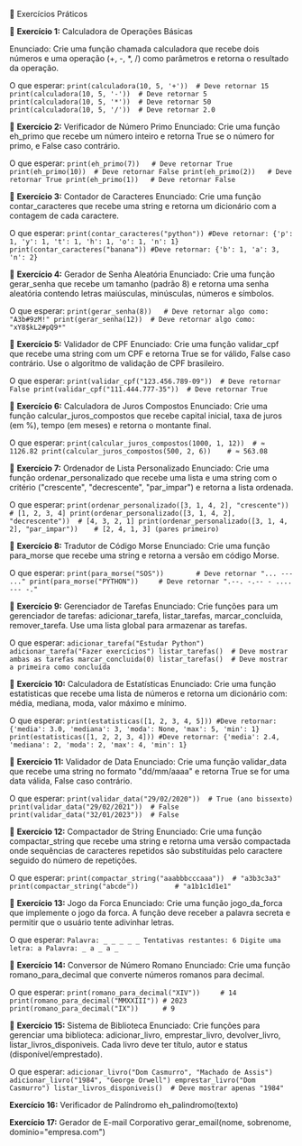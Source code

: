 🧪 Exercícios Práticos

📝 **Exercício 1:** Calculadora de Operações Básicas

Enunciado: Crie uma função chamada calculadora que recebe dois números e uma operação (+, -, *, /) como parâmetros 
e retorna o resultado da operação.

O que esperar:
`print(calculadora(10, 5, '+'))  # Deve retornar 15
print(calculadora(10, 5, '-'))  # Deve retornar 5
print(calculadora(10, 5, '*'))  # Deve retornar 50
print(calculadora(10, 5, '/'))  # Deve retornar 2.0`

📝 **Exercício 2:** Verificador de Número Primo
Enunciado: Crie uma função eh_primo que recebe um número inteiro e 
retorna True se o número for primo, e False caso contrário.

O que esperar:
`print(eh_primo(7))   # Deve retornar True
print(eh_primo(10))  # Deve retornar False
print(eh_primo(2))   # Deve retornar True
print(eh_primo(1))   # Deve retornar False`

📝 **Exercício 3:** Contador de Caracteres
Enunciado: Crie uma função contar_caracteres que recebe 
uma string e retorna um dicionário com a contagem de cada caractere.

O que esperar:
`print(contar_caracteres("python"))
#Deve retornar: {'p': 1, 'y': 1, 't': 1, 'h': 1, 'o': 1, 'n': 1}
print(contar_caracteres("banana"))
#Deve retornar: {'b': 1, 'a': 3, 'n': 2}`

📝 **Exercício 4:** Gerador de Senha Aleatória
Enunciado: Crie uma função gerar_senha que recebe um tamanho (padrão 8) e 
retorna uma senha aleatória contendo letras maiúsculas, minúsculas, números e símbolos.

O que esperar:
`print(gerar_senha(8))   # Deve retornar algo como: "A3b#9zM!"
print(gerar_senha(12))  # Deve retornar algo como: "xY8$kL2#pQ9*"`

📝 **Exercício 5:** Validador de CPF
Enunciado: Crie uma função validar_cpf que recebe uma string com um CPF e 
retorna True se for válido, False caso contrário. Use o algoritmo de validação de CPF brasileiro.

O que esperar:
`print(validar_cpf("123.456.789-09"))  # Deve retornar False
print(validar_cpf("111.444.777-35"))  # Deve retornar True`

📝 **Exercício 6:** Calculadora de Juros Compostos
Enunciado: Crie uma função calcular_juros_compostos que recebe capital inicial, 
taxa de juros (em %), tempo (em meses) e retorna o montante final.

O que esperar:
`print(calcular_juros_compostos(1000, 1, 12))  # ≈ 1126.82
print(calcular_juros_compostos(500, 2, 6))    # ≈ 563.08`

📝 **Exercício 7:** Ordenador de Lista Personalizado
Enunciado: Crie uma função ordenar_personalizado que recebe 
uma lista e uma string com o critério ("crescente", "decrescente", "par_impar") e retorna a lista ordenada.

O que esperar:
`print(ordenar_personalizado([3, 1, 4, 2], "crescente"))    # [1, 2, 3, 4]
print(ordenar_personalizado([3, 1, 4, 2], "decrescente"))  # [4, 3, 2, 1]
print(ordenar_personalizado([3, 1, 4, 2], "par_impar"))    # [2, 4, 1, 3] (pares primeiro)`

📝 **Exercício 8:** Tradutor de Código Morse
Enunciado: Crie uma função para_morse que recebe uma string e retorna a versão em código Morse.

O que esperar:
`print(para_morse("SOS"))        # Deve retornar "... --- ..."
print(para_morse("PYTHON"))     # Deve retornar ".--. -.-- - .... --- -."`

📝 **Exercício 9:** Gerenciador de Tarefas
Enunciado: Crie funções para um gerenciador 
de tarefas: adicionar_tarefa, listar_tarefas, marcar_concluida, remover_tarefa. 
Use uma lista global para armazenar as tarefas.

O que esperar:
`adicionar_tarefa("Estudar Python")
adicionar_tarefa("Fazer exercícios")
listar_tarefas()  # Deve mostrar ambas as tarefas
marcar_concluida(0)
listar_tarefas()  # Deve mostrar a primeira como concluída`

📝 **Exercício 10:** Calculadora de Estatísticas
Enunciado: Crie uma função estatisticas que recebe uma lista de números e 
retorna um dicionário com: média, mediana, moda, valor máximo e mínimo.

O que esperar:
`print(estatisticas([1, 2, 3, 4, 5]))
#Deve retornar: {'media': 3.0, 'mediana': 3, 'moda': None, 'max': 5, 'min': 1}
print(estatisticas([1, 2, 2, 3, 4]))
#Deve retornar: {'media': 2.4, 'mediana': 2, 'moda': 2, 'max': 4, 'min': 1}`

📝 **Exercício 11:** Validador de Data
Enunciado: Crie uma função validar_data que recebe uma string no formato "dd/mm/aaaa" e 
retorna True se for uma data válida, False caso contrário.

O que esperar:
`print(validar_data("29/02/2020"))  # True (ano bissexto)
print(validar_data("29/02/2021"))  # False
print(validar_data("32/01/2023"))  # False`

📝 **Exercício 12:** Compactador de String
Enunciado: Crie uma função compactar_string que recebe uma string e retorna uma versão compactada 
onde sequências de caracteres repetidos são substituídas pelo caractere seguido do número de repetições.

O que esperar:
`print(compactar_string("aaabbbcccaaa"))  # "a3b3c3a3"
print(compactar_string("abcde"))         # "a1b1c1d1e1"`

📝 **Exercício 13:** Jogo da Forca
Enunciado: Crie uma função jogo_da_forca que implemente o jogo da forca. 
A função deve receber a palavra secreta e permitir que o usuário tente adivinhar letras.

O que esperar:
`Palavra: _ _ _ _ _
Tentativas restantes: 6
Digite uma letra: a
Palavra: _ a _ a _`

📝 **Exercício 14:** Conversor de Número Romano
Enunciado: Crie uma função romano_para_decimal que converte números romanos para decimal.

O que esperar:
`print(romano_para_decimal("XIV"))     # 14
print(romano_para_decimal("MMXXIII")) # 2023
print(romano_para_decimal("IX"))      # 9`

📝 **Exercício 15:** Sistema de Biblioteca
Enunciado: Crie funções para gerenciar uma biblioteca: adicionar_livro, emprestar_livro, devolver_livro, listar_livros_disponiveis. Cada livro deve ter título, autor e status (disponível/emprestado).

O que esperar:
`adicionar_livro("Dom Casmurro", "Machado de Assis")
adicionar_livro("1984", "George Orwell")
emprestar_livro("Dom Casmurro")
listar_livros_disponiveis()  # Deve mostrar apenas "1984"`

**Exercício 16:** Verificador de Palíndromo
eh_palindromo(texto)

**Exercício 17:** Gerador de E-mail Corporativo
gerar_email(nome, sobrenome, dominio="empresa.com")
